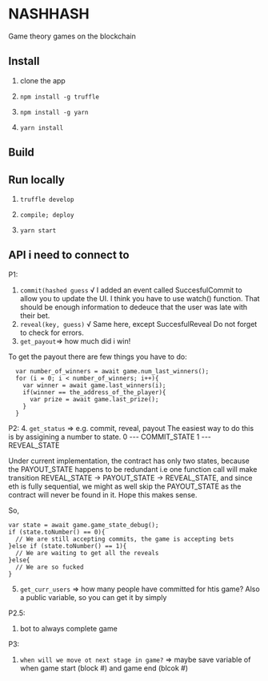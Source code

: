 # NASHHASH

Game theory games on the blockchain

## Install

1. clone the app

1. `npm install -g truffle`

1. `npm install -g yarn`

1. `yarn install`

## Build



## Run locally 

1. `truffle develop`
  1. `compile; deploy`

1. `yarn start`  


## API i need to connect to 

P1: 
1. `commit(hashed guess` √ 
I added an event called SuccesfulCommit to allow you to update the UI.
I think you have to use watch() function.
That should be enough information
to dedeuce that the user was late with their bet.
2. `reveal(key, guess)` √
Same here, except SuccesfulReveal
Do not forget to check for errors.
3. `get_payout`=> how much did i win!

To get the payout there are few things you have to do:
    
      var number_of_winners = await game.num_last_winners();
      for (i = 0; i < number_of_winners; i++){
        var winner = await game.last_winners(i);
        if(winner == the_address_of_the_player){
          var prize = await game.last_prize();
        }
      }

P2: 
4. `get_status` => e.g. commit, reveal, payout
The easiest way to do this is by assigining a number to state.
0 --- COMMIT_STATE
1 --- REVEAL_STATE

Under current implementation, the contract has only two states, because the 
PAYOUT_STATE happens to be redundant i.e one function call will make transition REVEAL_STATE -> PAYOUT_STATE -> REVEAL_STATE, and since eth is fully sequential, we might as well skip the PAYOUT_STATE as the contract will never be found in it. Hope this makes sense.

So,

    var state = await game.game_state_debug();
    if (state.toNumber() == 0){
      // We are still accepting commits, the game is accepting bets
    }else if (state.toNumber() == 1){
      // We are waiting to get all the reveals
    }else{
      // We are so fucked
    }



5. `get_curr_users` => how many people have committed for htis game? 
Also a public variable, so you can get it by simply

P2.5:
1. bot to always complete game 

P3: 
1. `when will we move ot next stage in game?` => maybe save variable of when game start (block #)  and game end (blcok #)

